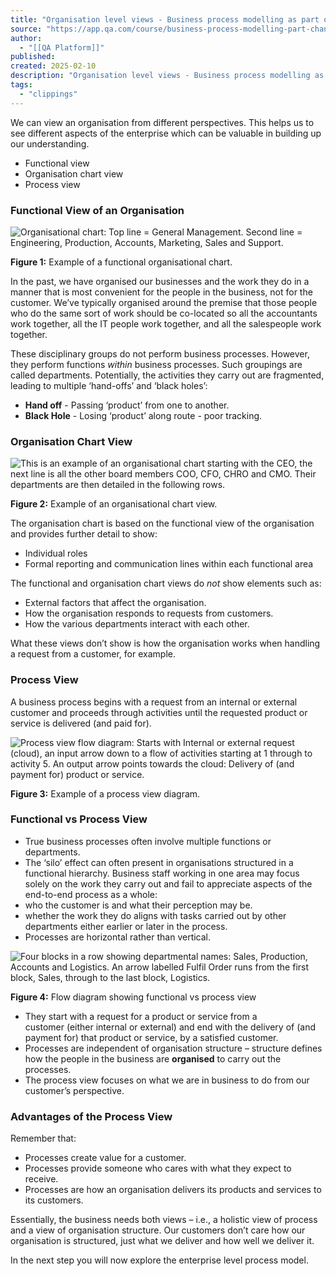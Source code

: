 ```yaml
---
title: "Organisation level views - Business process modelling as part of change Lesson | QA Platform"
source: "https://app.qa.com/course/business-process-modelling-part-change-1698/organisation-level-views/?context_id=13677&context_resource=lp"
author:
  - "[[QA Platform]]"
published:
created: 2025-02-10
description: "Organisation level views - Business process modelling as part of change lesson from QA Platform. Start learning today with our digital training solutions."
tags:
  - "clippings"
---
```

We can view an organisation from different perspectives. This helps us to see different aspects of the enterprise which can be valuable in building up our understanding. 

- Functional view
- Organisation chart view
- Process view

### Functional View of an Organisation 

![Organisational chart:  Top line = General Management. Second line = Engineering, Production, Accounts, Marketing, Sales and Support.](https://assets.cloudacademy.com/bakery/media/uploads/entity/blobid1-5d8980a5-349e-4f41-9733-a057c84d20f4.png)

**Figure 1:** Example of a functional organisational chart.

In the past, we have organised our businesses and the work they do in a manner that is most convenient for the people in the business, not for the customer. We’ve typically organised around the premise that those people who do the same sort of work should be co-located so all the accountants work together, all the IT people work together, and all the salespeople work together. 

These disciplinary groups do not perform business processes. However, they perform functions *within* business processes. Such groupings are called departments. Potentially, the activities they carry out are fragmented, leading to multiple ‘hand-offs’ and ‘black holes’: 

- **Hand off** - Passing ‘product’ from one to another.
- **Black Hole** - Losing ‘product’ along route - poor tracking.

### **Organisation Chart View** 

![This is an example of an organisational chart starting with the CEO, the next line is all the other board members COO, CFO, CHRO and CMO. Their departments are then detailed in the following rows.](https://assets.cloudacademy.com/bakery/media/uploads/entity/blobid3-e6efa9e3-a24b-4844-bff9-43a780791ab8.png)

**Figure 2:** Example of an organisational chart view.

The organisation chart is based on the functional view of the organisation and provides further detail to show: 

- Individual roles
- Formal reporting and communication lines within each functional area

The functional and organisation chart views do *not* show elements such as: 

- External factors that affect the organisation.
- How the organisation responds to requests from customers.
- How the various departments interact with each other.

What these views don’t show is how the organisation works when handling a request from a customer, for example. 

### **Process View**  

A business process begins with a request from an internal or external customer and proceeds through activities until the requested product or service is delivered (and paid for).  

![Process view flow diagram: Starts with Internal or external request (cloud), an input arrow down to a flow of activities starting at 1 through to activity 5. An output arrow points towards the cloud: Delivery of (and payment for) product or service.](https://assets.cloudacademy.com/bakery/media/uploads/entity/blobid5-b2053a38-5c1d-45f2-879b-d89ba1d39130.png)

**Figure 3:** Example of a process view diagram.

### **Functional vs Process View** 

- True business processes often involve multiple functions or departments.
- The ‘silo’ effect can often present in organisations structured in a functional hierarchy. Business staff working in one area may focus solely on the work they carry out and fail to appreciate aspects of the end-to-end process as a whole:
- who the customer is and what their perception may be.
- whether the work they do aligns with tasks carried out by other departments either earlier or later in the process.
- Processes are horizontal rather than vertical.

![Four blocks in a row showing departmental names: Sales, Production, Accounts and Logistics.  An arrow labelled Fulfil Order runs from the first block, Sales, through to the last block, Logistics.](https://assets.cloudacademy.com/bakery/media/uploads/entity/blobid1-6e4f0a14-f6a6-4fb5-850b-9411aa494205.png)

**Figure 4:** Flow diagram showing functional vs process view

- They start with a request for a product or service from a customer (either internal or external) and end with the delivery of (and payment for) that product or service, by a satisfied customer.
- Processes are independent of organisation structure – structure defines how the people in the business are **organised** to carry out the processes.
- The process view focuses on what we are in business to do from our customer’s perspective.

### **Advantages of the Process View** 

Remember that: 

- Processes create value for a customer.
- Processes provide someone who cares with what they expect to receive.
- Processes are how an organisation delivers its products and services to its customers.

Essentially, the business needs both views – i.e., a holistic view of process and a view of organisation structure. Our customers don’t care how our organisation is structured, just what we deliver and how well we deliver it.  

In the next step you will now explore the enterprise level process model.